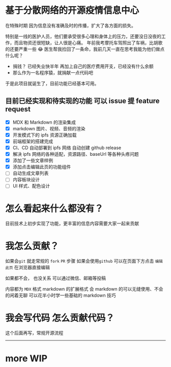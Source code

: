 # 基于分散网络的开源疫情信息中心

在特殊时期 因为信息没有准确及时的传播，扩大了各方面的损失。

特别是一线的医护人员，他们要承受很多心理和身体上的压力，还要没日没夜的工作，而且物资还很短缺，让人很是心痛。
年前我考摩托车驾照出了车祸，比胡歌的还要严重一些 😂 医生帮我捡回了一条命，我前几天一直在思考我能为他们做点什么呢？

- 捐钱？ 已经失业快半年 再加上自己的医疗费用开支，已经没有什么余额
- 那么作为一名程序猿，就捐献一点代码吧

于是此项目就诞生了，目前功能已经基本可用。

## 目前已经实现和待实现的功能 可以 issue 提 feature request

- [x] MDX 和 Markdown 的渲染集成
- [x] markdown 图片、视频、音频的渲染
- [x] 开发模式下的 ipfs 资源正确加载
- [x] 前端框架的搭建完成
- [x] CI、CD 自动部署到 ipfs 网络 自动创建 github release
- [x] 解决 ipfs 网络的各种适配，资源路径、baseUrl 等各种头疼问题
- [x] 添加了一些文章样例
- [x] 添加点击编辑此页的功能组件
- [ ] 自动生成文章列表
- [ ] 内容板块设计
- [ ] UI 样式、配色设计

# 怎么看起来什么都没有？

目前技术上初步实现了功能，更丰富的信息内容需要大家一起来贡献

# 我怎么贡献？

如果会`git` 就走常规的 `fork` `PR` 步骤
如果会使用`github` 可以在页面下方点击 `编辑此页` 在浏览器直接编辑

如果都不会， 也没关系 可以通过微信、邮箱等投稿

内容都为 `MDX` 格式 markdown 的扩展格式 会 markdown 的可以无缝使用、不会的闲着无聊 可以花半小时学一些基础的 markdown 技巧

# 我会写代码 怎么贡献代码？

这个后面再写，常规开源流程

---

# more WIP
